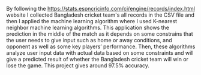 
By following the https://stats.espncricinfo.com/ci/engine/records/index.html website I collected Bangladesh cricket team's all records in the CSV file and then I applied the machine learning algorithm where I used K-nearest neighbor machine learning algorithms. 
This application shows the prediction in the middle of the match as it depends on some constrains that the user needs to give input such as home or away conditions, and opponent as well as some key players’ performance. Then, these algorithms analyze user input data with actual data based on some constraints and will give a predicted result of whether the Bangladesh cricket team will win or lose the game. This project gives around 97.5% accuracy.
